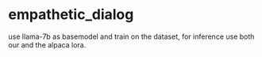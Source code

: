 # empathetic_dialog

use llama-7b as basemodel and train on the dataset, for inference use both our and the alpaca lora.
